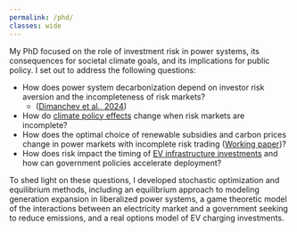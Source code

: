 ```yaml
---
permalink: /phd/
classes: wide
---
```

My PhD focused on the role of investment risk in power systems, its consequences for societal climate goals, and its implications for public policy. I set out to address the following questions:

* How does power system decarbonization depend on investor risk aversion and the incompleteness of risk markets?
    * ([Dimanchev et al., 2024](https://doi.org/10.1016/j.eneco.2024.107639))
* How do [climate policy effects](https://doi.org/10.32866/001c.94993) change when risk markets are incomplete?
* How does the optimal choice of renewable subsidies and carbon prices change in power markets with incomplete risk trading ([Working paper](https://ceepr.mit.edu/workingpaper/choosing-climate-policies-in-a-second-best-world-with-incomplete-markets-insights-from-a-bilevel-power-system-model/))?
* How does risk impact the timing of [EV infrastructure investments](https://www.sciencedirect.com/science/article/pii/S0301421523002884) and how can government policies accelerate deployment?

To shed light on these questions, I developed stochastic optimization and equilibrium methods, including an equilibrium approach to modeling generation expansion in liberalized power systems, a game theoretic model of the interactions between an electricity market and a government seeking to reduce emissions, and a real options model of EV charging investments. 
